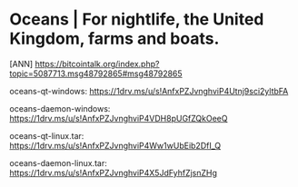 # Oceans | For nightlife, the United Kingdom, farms and boats.
[ANN] https://bitcointalk.org/index.php?topic=5087713.msg48792865#msg48792865

oceans-qt-windows: https://1drv.ms/u/s!AnfxPZJvnghviP4Utnj9sci2yltbFA

oceans-daemon-windows: https://1drv.ms/u/s!AnfxPZJvnghviP4VDH8pUGfZQkOeeQ

oceans-qt-linux.tar: https://1drv.ms/u/s!AnfxPZJvnghviP4Ww1wUbEib2DfI_Q

oceans-daemon-linux.tar: https://1drv.ms/u/s!AnfxPZJvnghviP4X5JdFyhfZjsnZHg
